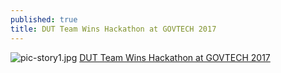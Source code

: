 ```yaml
---
published: true
title: DUT Team Wins Hackathon at GOVTECH 2017
---
```


![pic-story1.jpg]({{site.baseurl}}/_posts/pic-story1.jpg)
[DUT Team Wins Hackathon at GOVTECH 2017](https://www.dut.ac.za/dut-it-team-wins-hackathon-at-govtech-2017/ "DUT Team Wins Hackathon at GOVTECH 2017")
